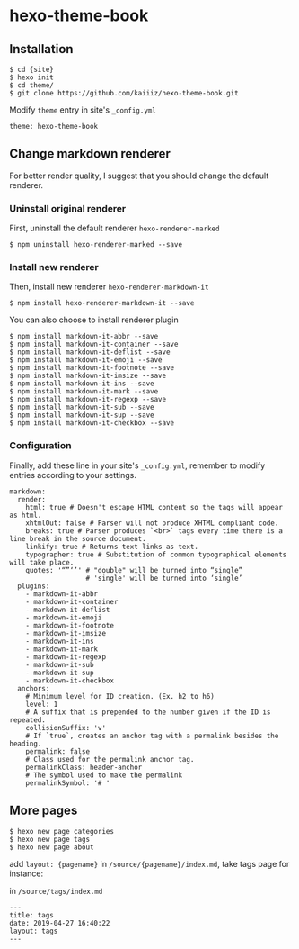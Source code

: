 # hexo-theme-book

## Installation

```
$ cd {site}
$ hexo init
$ cd theme/
$ git clone https://github.com/kaiiiz/hexo-theme-book.git
```

Modify `theme` entry in site's `_config.yml`

```
theme: hexo-theme-book
```

## Change markdown renderer

For better render quality, I suggest that you should change the default renderer.

### Uninstall original renderer

First, uninstall the default renderer `hexo-renderer-marked`

```
$ npm uninstall hexo-renderer-marked --save
```

### Install new renderer

Then, install new renderer `hexo-renderer-markdown-it`

```
$ npm install hexo-renderer-markdown-it --save
```

You can also choose to install renderer plugin

```
$ npm install markdown-it-abbr --save
$ npm install markdown-it-container --save
$ npm install markdown-it-deflist --save
$ npm install markdown-it-emoji --save
$ npm install markdown-it-footnote --save
$ npm install markdown-it-imsize --save
$ npm install markdown-it-ins --save
$ npm install markdown-it-mark --save
$ npm install markdown-it-regexp --save
$ npm install markdown-it-sub --save
$ npm install markdown-it-sup --save
$ npm install markdown-it-checkbox --save
```

### Configuration

Finally, add these line in your site's `_config.yml`, remember to modify entries according to your settings.

```
markdown:
  render:
    html: true # Doesn't escape HTML content so the tags will appear as html.
    xhtmlOut: false # Parser will not produce XHTML compliant code.
    breaks: true # Parser produces `<br>` tags every time there is a line break in the source document.
    linkify: true # Returns text links as text.
    typographer: true # Substitution of common typographical elements will take place.
    quotes: '“”‘’' # "double" will be turned into “single”
                   # 'single' will be turned into ‘single’
  plugins:
    - markdown-it-abbr
    - markdown-it-container
    - markdown-it-deflist
    - markdown-it-emoji
    - markdown-it-footnote
    - markdown-it-imsize
    - markdown-it-ins
    - markdown-it-mark
    - markdown-it-regexp
    - markdown-it-sub
    - markdown-it-sup
    - markdown-it-checkbox
  anchors:
    # Minimum level for ID creation. (Ex. h2 to h6)
    level: 1
    # A suffix that is prepended to the number given if the ID is repeated.
    collisionSuffix: 'v'
    # If `true`, creates an anchor tag with a permalink besides the heading.
    permalink: false
    # Class used for the permalink anchor tag.
    permalinkClass: header-anchor
    # The symbol used to make the permalink
    permalinkSymbol: '# '
```

## More pages

```
$ hexo new page categories
$ hexo new page tags
$ hexo new page about
```

add `layout: {pagename}` in `/source/{pagename}/index.md`, take tags page for instance:

in `/source/tags/index.md`

```
---
title: tags
date: 2019-04-27 16:40:22
layout: tags
---
```